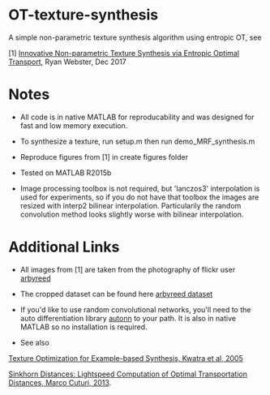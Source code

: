 # OT-texture-synthesis #

A simple non-parametric texture synthesis algorithm using entropic OT, see 

[1] [Innovative Non-parametric Texture Synthesis via Entropic Optimal Transport](https://drive.google.com/open?id=1DQrSUZm5JZVkIWdxFODY0VMnE1i3zsX4), Ryan Webster, Dec 2017

# Notes #
* All code is in native MATLAB for reproducability and was designed for fast and low memory execution.

* To synthesize a texture, run setup.m then run demo_MRF_synthesis.m
* Reproduce figures from [1] in create figures folder
* Tested on MATLAB R2015b
* Image processing toolbox is not required, but 'lanczos3' interpolation is used for experiments, so if you do not have that toolbox the images are resized with interp2 bilinear interpolation. Particularily the random convolution method looks slightly worse with bilinear interpolation.

# Additional Links #

* All images from [1] are taken from the photography of flickr user [arbyreed](https://www.flickr.com/photos/19779889@N00/)
* The cropped dataset can be found here [arbyreed dataset](https://drive.google.com/drive/folders/0B6oh_CUacdkDSkR3cDYyZnBaRDA?usp=sharing)

* If you'd like to use random convolutional networks, you'll need to the auto differentiation library [autonn](https://github.com/vlfeat/autonn) to your path. It is also in native MATLAB so no installation is required.

* See also 

[Texture Optimization for Example-based Synthesis, Kwatra et al, 2005](https://www.cc.gatech.edu/cpl/projects/textureoptimization/TO-final.pdf) 

[Sinkhorn Distances: Lightspeed Computation of Optimal Transportation Distances, Marco Cuturi, 2013](https://arxiv.org/abs/1306.0895).
